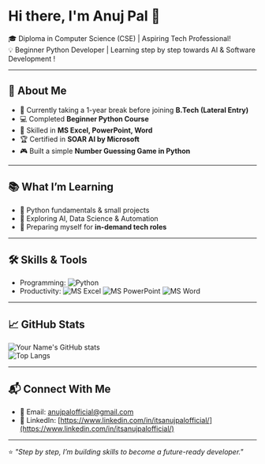 # Hi there, I'm Anuj Pal 👋  

🎓 Diploma in Computer Science (CSE) | Aspiring Tech Professional!  
💡 Beginner Python Developer | Learning step by step towards AI & Software Development ! 

---

## 🌟 About Me  
- 🔭 Currently taking a 1-year break before joining **B.Tech (Lateral Entry)**  
- 💻 Completed **Beginner Python Course**  
- 🧰 Skilled in **MS Excel, PowerPoint, Word**  
- 🏆 Certified in **SOAR AI by Microsoft**  
- 🎮 Built a simple **Number Guessing Game in Python**  

---

## 📚 What I’m Learning  
- 📌 Python fundamentals & small projects  
- 📌 Exploring AI, Data Science & Automation  
- 📌 Preparing myself for **in-demand tech roles**  

---

## 🛠️ Skills & Tools  
- Programming: ![Python](https://img.shields.io/badge/Python-3776AB?style=for-the-badge&logo=python&logoColor=white)  
- Productivity: ![MS Excel](https://img.shields.io/badge/MS%20Excel-217346?style=for-the-badge&logo=microsoft-excel&logoColor=white) ![MS PowerPoint](https://img.shields.io/badge/MS%20PowerPoint-B7472A?style=for-the-badge&logo=microsoft-powerpoint&logoColor=white) ![MS Word](https://img.shields.io/badge/MS%20Word-2B579A?style=for-the-badge&logo=microsoft-word&logoColor=white)  

---

## 📈 GitHub Stats  
![Your Name's GitHub stats](https://github-readme-stats.vercel.app/api?username=anujpalofficial&show_icons=true&theme=radical)  
![Top Langs](https://github-readme-stats.vercel.app/api/top-langs/?username=anujpalofficial&layout=compact&theme=radical)  

---

## 📬 Connect With Me  
- 📧 Email: [anujpalofficial@gmail.com](mailto:anujpalofficial@gmail.com)  
- 💼 LinkedIn: [https://www.linkedin.com/in/itsanujpalofficial/](https://www.linkedin.com/in/itsanujpalofficial/)  

---

⭐️ *"Step by step, I’m building skills to become a future-ready developer."*  
